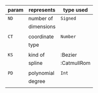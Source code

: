 


 param  | represents | type  used  
--------|------------|-------------
 `ND`   | number of  |  `Signed`   
        | dimensions |             
        |            |
 `CT`   | coordinate |  `Number`   
        | type       |             
        |            |
 `KS`   | kind of    | :Bezier     
        | spline     | :CatmullRom 
        |            |
 `PD`   | polynomial |  `Int`      
        | degree     |             
        |            |

